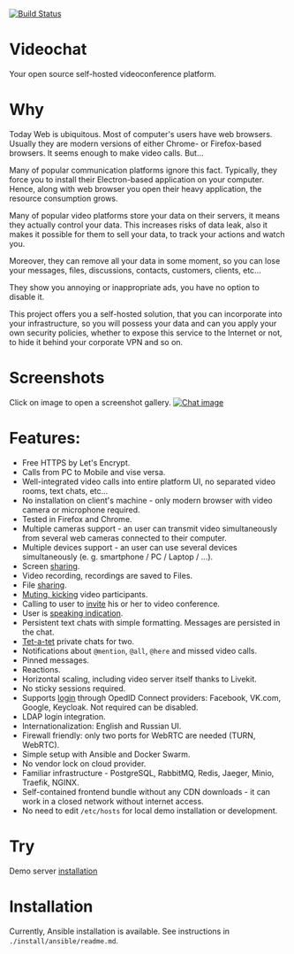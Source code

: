 [![Build Status](https://github.com/nkonev/videochat/workflows/CI%20jobs/badge.svg)](https://github.com/nkonev/videochat/actions)

# Videochat
Your open source self-hosted videoconference platform.

# Why
Today Web is ubiquitous. Most of computer's users have web browsers. 
Usually they are modern versions of either Chrome- or Firefox-based browsers.
It seems enough to make video calls. But...

Many of popular communication platforms ignore this fact. 
Typically, they force you to install their Electron-based application on your computer.
Hence, along with web browser you open their heavy application, the resource consumption grows.

Many of popular video platforms store your data on their servers, it means they actually control your data.
This increases risks of data leak, also it makes it possible for them to sell your data, 
to track your actions and watch you. 

Moreover, they can remove all your data in some moment, 
so you can lose your messages, files, discussions, contacts, customers, clients, etc...

They show you annoying or inappropriate ads, you have no option to disable it.

This project offers you a self-hosted solution, that you can incorporate into your infrastructure, 
so you will possess your data and can you apply your own security policies, 
whether to expose this service to the Internet or not, to hide it behind your corporate VPN and so on.

# Screenshots
Click on image to open a screenshot gallery.
[![Chat image](./.screenshots/14_most_of_features.png)](./screenshots.md)

# Features:
* Free HTTPS by Let's Encrypt.
* Calls from PC to Mobile and vise versa.
* Well-integrated video calls into entire platform UI, no separated video rooms, text chats, etc...
* No installation on client's machine - only modern browser with video camera or microphone required.
* Tested in Firefox and Chrome.
* Multiple cameras support - an user can transmit video simultaneously from several web cameras connected to their computer.
* Multiple devices support - an user can use several devices simultaneously (e. g. smartphone / PC / Laptop / ...).
* Screen [sharing](./screenshots.md#screen-sharing).
* Video recording, recordings are saved to Files.
* File [sharing](./screenshots.md#chat-files).
* [Muting, kicking](./screenshots.md#videoconference-and-participant-management) video participants.
* Calling to user to [invite](./screenshots.md#inviting-user-to-videoconference) his or her to video conference.
* User is [speaking indication](./screenshots.md#user-is-speaking-indication-green-nickname-and-microphone).
* Persistent text chats with simple formatting. Messages are persisted in the chat.
* [Tet-a-tet](./screenshots.md#open-tet-a-tet-chat) private chats for two.
* Notifications about `@mention`, `@all`, `@here` and missed video calls.
* Pinned messages.
* Reactions.
* Horizontal scaling, including video server itself thanks to Livekit.
* No sticky sessions required.
* Supports [login](./screenshots.md#login) through OpedID Connect providers: Facebook, VK.com, Google, Keycloak. Not required can be disabled.
* LDAP login integration.
* Internationalization: English and Russian UI.
* Firewall friendly: only two ports for WebRTC are needed (TURN, WebRTC).
* Simple setup with Ansible and Docker Swarm.
* No vendor lock on cloud provider.
* Familiar infrastructure - PostgreSQL, RabbitMQ, Redis, Jaeger, Minio, Traefik, NGINX.
* Self-contained frontend bundle without any CDN downloads - it can work in a closed network without internet access.
* No need to edit `/etc/hosts` for local demo installation or development.

# Try
Demo server [installation](https://chat.nkonev.name/)

# Installation
Currently, Ansible installation is available. See instructions in `./install/ansible/readme.md`.
